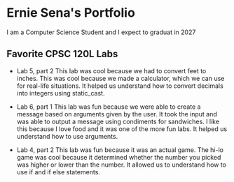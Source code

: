 # Ernie Sena's Portfolio

I am a Computer Science Student and I expect to graduat in 2027

## Favorite CPSC 120L Labs
* Lab 5, part 2
  This lab was cool because we had to convert feet to inches. This was cool because we made a calculator, which we can use for real-life situations. It helped us understand how to convert decimals into integers using static_cast.

* Lab 6, part 1 
  This lab was fun because we were able to create a message based on arguments given by the user. It took the input and was able to output a message using condiments for sandwiches. I like this because I love food and it was one of the more fun labs. It helped us understand how to use arguments.

* Lab 4, part 2
  This lab was fun because it was an actual game. The hi-lo game was cool because it determined whether the number you picked was higher or lower than the number. It allowed us to understand how to use if and if else statements.
